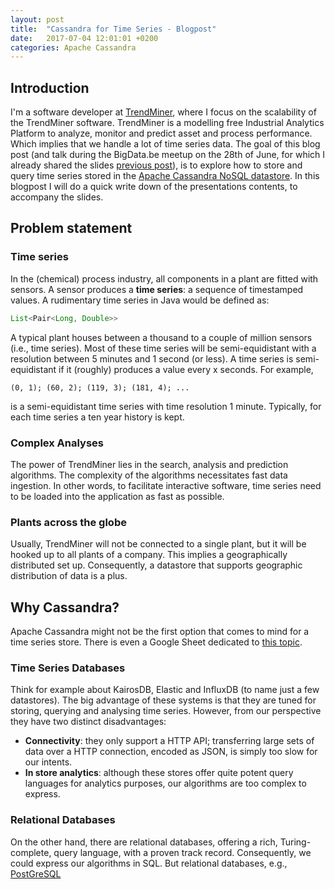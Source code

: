 ```yaml
---
layout: post
title:  "Cassandra for Time Series - Blogpost"
date:   2017-07-04 12:01:01 +0200
categories: Apache Cassandra
---
```


## Introduction

I'm a software developer at [TrendMiner][trendminer], where I focus on
the scalability of the TrendMiner software.  TrendMiner is a modelling
free Industrial Analytics Platform to analyze, monitor and predict
asset and process performance.  Which implies that we handle a lot of
time series data.  The goal of this blog post (and talk during the
BigData.be meetup on the 28th of June, for which I already shared the
slides [previous post][slides]), is to explore how to store and query
time series stored in the [Apache Cassandra NoSQL datastore][cassandra].  In this
blogpost I will do a quick write down of the presentations contents,
to accompany the slides.



## Problem statement

### Time series ##

In the (chemical) process industry, all components in a plant are
fitted with sensors.  A sensor produces a **time series**: a sequence of
timestamped values.  A rudimentary time series in Java would be defined as:

~~~ java
List<Pair<Long, Double>>
~~~

A typical plant houses between a thousand to a couple of million
sensors (i.e., time series).  Most of these time series will be
semi-equidistant with a resolution between 5 minutes and 1 second (or
less).  A time series is semi-equidistant if it (roughly) produces a
value every x seconds.  For example,

~~~
(0, 1); (60, 2); (119, 3); (181, 4); ...
~~~

is a semi-equidistant time series with time resolution 1
minute. Typically, for each time series a ten year history is kept.


### Complex Analyses ##

The power of TrendMiner lies in the search, analysis and prediction
algorithms. The complexity of the algorithms necessitates fast data
ingestion. In other words, to facilitate interactive software, time
series need to be loaded into the application as fast as possible.


### Plants across the globe ##

Usually, TrendMiner will not be connected to a single plant, but it
will be hooked up to all plants of a company. This implies a
geographically distributed set up. Consequently, a datastore that
supports geographic distribution of data is a plus.



## Why Cassandra?

Apache Cassandra might not be the first option that comes to mind for
a time series store. There is even a Google Sheet dedicated
to [this topic][timeseriesdbs].


### Time Series Databases

Think for example about KairosDB, Elastic and InfluxDB (to name just a
few datastores). The big advantage of these systems is that they are tuned for 
storing, querying and analysing time series. However, from our perspective
they have two distinct disadvantages:

- **Connectivity**: they only support a HTTP API; transferring large
  sets of data over a HTTP connection, encoded as JSON, is simply too
  slow for our intents.
- **In store analytics**: although these stores offer quite potent query
  languages for analytics purposes, our algorithms are too complex to
  express.


### Relational Databases

On the other hand, there are relational databases, offering a rich,
Turing-complete, query language, with a proven track
record. Consequently, we could express our algorithms in SQL. But
relational databases, e.g., [PostGreSQL][postgresql]



[cassandra]: https://cassandra.apache.org/
[trendminer]: https://www.trendminer.com
[slides]: /apache/cassandra/2017/07/01/cassandra-time-series.html
[timeseriesdbs]:  https://docs.google.com/spreadsheets/d/1sMQe9oOKhMhIVw9WmuCEWdPtAoccJ4a-IuZv4fXDHxM/edit#gid=0
[postgresql]: http://www.postgresql.org

